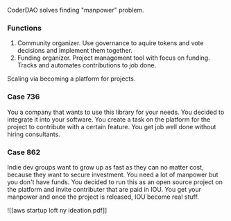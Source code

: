 CoderDAO solves finding "manpower" problem.

### Functions
1. Community organizer. Use governance to aquire tokens and vote decisions and implement them together. 
2. Funding organizer. Project management tool with focus on funding. Tracks and automates contributions to job done.

Scaling via becoming a platform for projects.

### Case 736
You a company that wants to use this library for your needs.
You decided to integrate it into your software.
You create a task on the platform for the project to contribute with a certain feature.
You get job well done without hiring consultants.


### Case 862
Indie dev groups want to grow up as fast as they can no matter cost, because they want to secure investment. 
You need a lot of manpower but you don't have funds.
You decided to run this as an open source project on the platform and invite contributer that are paid in IOU.
You get your manpower and once the project is released, IOU become real stuff.

![[aws startup loft ny ideation.pdf]]
